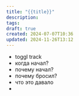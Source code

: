 ```yaml
---
title: "{{title}}"
description: 
tags: 
draft: true
created: 2024-07-07T10:36
updated: 2024-11-26T13:12
---
```

- toggl track
- когда начал?
- почему начал?
- почему бросил?
- что это давало
- 